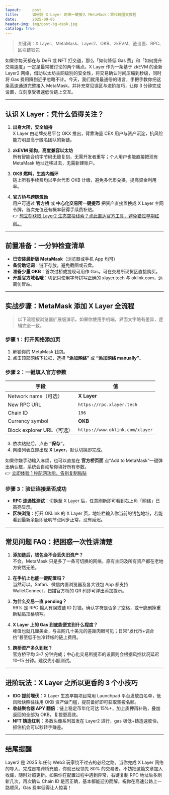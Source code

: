 ```yaml
---
layout:     post
title:      如何将 X Layer 网络一键接入 MetaMask：零代码图文教程
date:       2025-09-05
header-img: img/post-bg-desk.jpg
catalog: true
---
```


> 关键词：X Layer、MetaMask、Layer2、OKB、zkEVM、链设置、RPC、区块链钱包

如果你每天都在与 DeFi 或 NFT 打交道，那么「如何降低 Gas 费」和「如何提升交易速度」一定是最常被讨论的两个痛点。X Layer 作为一条基于 zkEVM 的全新 Layer2 网络，借助以太坊主网级别的安全性，将交易确认时间压缩到秒级，同时将 Gas 费用降到近乎忽略不计。今天，我们就用最通俗的语言，手把手教你把这条高速通道完整接入 MetaMask，并补充常见误区与进阶技巧，让你 3 分钟完成设置，立刻享受极速低价链上交互。

---

## 认识 X Layer：凭什么值得关注？

1. **出身大所，安全加持**  
   X Layer 由老牌交易平台 OKX 推出，背靠海量 CEX 用户与资产沉淀，抗风险能力明显高于匿名团队的新链。

2. **zkEVM 架构，高度兼容以太坊**  
   所有智能合约字节码无缝复刻，无需开发者重写；个人用户也能直接把现有 MetaMask 地址迁移过去，无需新建账户。

3. **OKB 燃料，生态内循环**  
   链上所有手续费均以平台代币 OKB 计缴，避免多代币兑换，提高资金利用率。

4. **官方桥与跨链激励**  
   用户可通过 **官方桥** 或 **中心化交易所一键提币** 把资产直接置换成 X Layer 主网令牌，首次充值还有概率获得手续费补贴。  
   👉 [ 想立刻获取 Layer2 生态空投线索？点此直达官方工具，避免错过早期红利。](https://okxdog.com/)

---

## 前置准备：一分钟检查清单

- **已安装最新版 MetaMask**（浏览器或手机 App 均可）  
- **备份助记词**：链下存放，避免截图或云盘。  
- **准备少量 OKB**：首次过桥或提现可用作 Gas。可在交易所现货区直接购买。  
- **开启官方域名哦**：切记只使用字母拼写正确的 xlayer.tech 与 oklink.com，远离仿冒站。

---

## 实战步骤：MetaMask 添加 X Layer 全流程

> 以下流程按浏览器扩展版演示。如果你使用手机端，界面文字略有差异，逻辑完全一致。

### 步骤 1：打开网络添加页

1. 解锁你的 MetaMask 钱包。  
2. 点击顶部网络下拉框，选择 **“添加网络”** 或 **“添加网络 manually”**。

### 步骤 2：一键填入官方参数

| 字段 | 值 |
|---|---|
| Network name（可选） | **X Layer** |
| New RPC URL | `https://rpc.xlayer.tech` |
| Chain ID | `196` |
| Currency symbol | **OKB** |
| Block explorer URL（可选） | `https://www.oklink.com/xlayer` |

3. 依次粘贴后，点击 **“保存”**。  
4. 网络列表立即出现 **X Layer**，默认切换即完成。

如果你嫌手动输入麻烦，也可以直接在 **官方桥页面** 点“Add to MetaMask”一键弹出确认框，系统会自动帮你填好所有参数。  
👉 [ 立即体验 1 秒配网功能，告别复制粘贴](https://okxdog.com/)

### 步骤 3：验证连接是否成功

- **RPC 连通性测试**：切换至 X Layer 后，任意刷新即可看到右上角「网络」已高亮显示。  
- **区块浏览**：打开 OKLink 的 X Layer 页，地址栏输入你当前的钱包地址，若能看到最新余额即证明节点同步正常，没有延迟。

---

## 常见问题 FAQ：把困惑一次性讲清楚

1. **添加链后，钱包会不会丢失旧资产？**  
   不会。MetaMask 只是多了一条可切换的网络，原有主网及所有资产都在老地方安然无恙。

2. **在手机上也能一键配置吗？**  
   当然可以。Safari、微信内置浏览器及各大钱包 App 都支持 WalletConnect，扫描官方桥的 QR 码即可弹出添加提示。

3. **为什么交易一直 pending？**  
   99% 是 RPC 输入有误或链 ID 打错。确认字符是否多了空格，或干脆删掉重新粘贴顶格填写。

4. **X Layer 上的 Gas 到底能便宜到什么程度？**  
   峰值也就几厘美金，与主网几十美元的差距肉眼可见；日常“发代币+调合约”甚至低于生冷转帐的链上费用。

5. **跨桥资产多久到账？**  
   官方桥平均 3–7 分钟完成；中心化交易所提币的设置则会根据风控状况延迟 10–15 分钟。建议先小额测试。

---

## 进阶玩法：X Layer 之所以更香的 3 个小技巧

- **IDO 提前埋伏**：X Layer 生态早期项目常用 Launchpad 平台发放白名单，低风险快照往往用 OKB 资产做门槛，提前备好即可获取空投名额。  
- **收益聚合器 APY 翻倍**：链上稳定币年化可达 15%+，加上质押再补贴，叠加返回的全部为 OKB，复投更高效。  
- **NFT 铸造红利**：多数头像系列首发在 Layer2 进行，gas 极低+铸造速度快，抓住机会可以秒转手赚差。

---

## 结尾提醒

Layer2 是 2025 年任何 Web3 玩家绕不过去的必经之路。当你完成 X Layer 网络的导入、完成首笔跨桥充值，你就已经领先 80% 的交易者。不妨把这篇文章加入收藏，随时对照更新。如果你在配置过程中遇到异常，右键复制 RPC 地址后多刷新几次，再次确认 Chain ID 是否正确，基本都能迎刃而解。祝你在高速公路上一路顺风，Gas 费率低得让人惊喜！